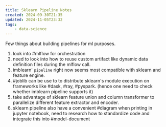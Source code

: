 ```yaml
---
title: Sklearn Pipeline Notes
created: 2024-09-30T21:35
updated: 2024-11-05T23:32
tags: 
    - data-science
---
```



Few things about building pipelines for ml purposes. 

1. look into #mlflow for orchestration
2. need to look into how to reuse custom artifact like dynamic data definition files during the mlflow call. 
3. imblearn' `pipeline` right now seems most compatible with sklearn and feature engine.
4. #joblib can be use to to distribute sklearn's module execution on frameworks like #dask, #ray, #pyspark. (hence one need to check whether imblearn pipeline supports it)
5. take advantage of sklearn feature union and column transformer to parallelize different feature extractor and encoder. 
6. sklearn pipeline also have a convenient #diagram when printing in jupyter notebook, need to research how to standardize code and integrate this into #model-document